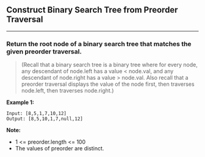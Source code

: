 ## Construct Binary Search Tree from Preorder Traversal
----------------------------------------
### Return the root node of a binary search tree that matches the given preorder traversal.

> (Recall that a binary search tree is a binary tree where for every node, any descendant of node.left has a value < node.val, and any descendant of node.right has a value > node.val.  Also recall that a preorder traversal displays the value of the node first, then traverses node.left, then traverses node.right.)


**Example 1:**
```
Input: [8,5,1,7,10,12]
Output: [8,5,10,1,7,null,12]

```
**Note:** 

- 1 <= preorder.length <= 100
- The values of preorder are distinct.